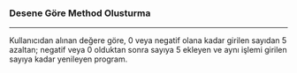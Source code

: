 ### Desene Göre Method Olusturma

******
Kullanıcıdan alınan değere göre, 0 veya negatif olana kadar girilen sayıdan 5 azaltan; negatif veya 0 olduktan sonra sayıya 5 ekleyen ve aynı işlemi girilen sayıya kadar yenileyen program.



